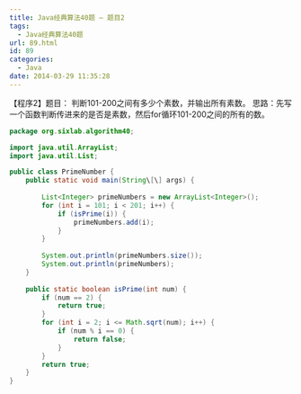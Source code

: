 ```yaml
---
title: Java经典算法40题 – 题目2
tags:
  - Java经典算法40题
url: 89.html
id: 89
categories:
  - Java
date: 2014-03-29 11:35:28
---
```


【程序2】题目：
判断101-200之间有多少个素数，并输出所有素数。 思路：先写一个函数判断传进来的是否是素数，然后for循环101-200之间的所有的数。
<!-- more -->
```java
package org.sixlab.algorithm40;

import java.util.ArrayList;
import java.util.List;

public class PrimeNumber {
	public static void main(String\[\] args) {
		
		List<Integer> primeNumbers = new ArrayList<Integer>();
		for (int i = 101; i < 201; i++) {
			if (isPrime(i)) {
				primeNumbers.add(i);
			}
		}
		
		System.out.println(primeNumbers.size());
		System.out.println(primeNumbers);
	}
	
	public static boolean isPrime(int num) {
		if (num == 2) {
			return true;
		}
		for (int i = 2; i <= Math.sqrt(num); i++) {
			if (num % i == 0) {
				return false;
			}
		}
		return true;
	}
}
```